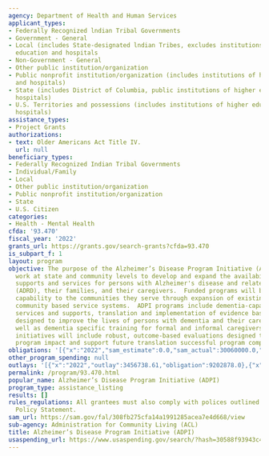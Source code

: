 ```yaml
---
agency: Department of Health and Human Services
applicant_types:
- Federally Recognized lndian Tribal Governments
- Government - General
- Local (includes State-designated lndian Tribes, excludes institutions of higher
  education and hospitals
- Non-Government - General
- Other public institution/organization
- Public nonprofit institution/organization (includes institutions of higher education
  and hospitals)
- State (includes District of Columbia, public institutions of higher education and
  hospitals)
- U.S. Territories and possessions (includes institutions of higher education and
  hospitals)
assistance_types:
- Project Grants
authorizations:
- text: Older Americans Act Title IV.
  url: null
beneficiary_types:
- Federally Recognized Indian Tribal Governments
- Individual/Family
- Local
- Other public institution/organization
- Public nonprofit institution/organization
- State
- U.S. Citizen
categories:
- Health - Mental Health
cfda: '93.470'
fiscal_year: '2022'
grants_url: https://grants.gov/search-grants?cfda=93.470
is_subpart_f: 1
layout: program
objective: The purpose of the Alzheimer’s Disease Program Initiative (ADPI) is to
  work at state and community levels to develop and expand the availability of dementia-capable
  supports and services for persons with Alzheimer's disease and related dementias
  (ADRD), their families, and their caregivers.  Funded programs will bring dementia
  capability to the communities they serve through expansion of existing home and
  community based service systems.  ADPI programs include dementia-capable direct
  services and supports, translation and implementation of evidence based interventions
  designed to improve the lives of persons with dementia and their caregivers, as
  well as dementia specific training for formal and informal caregivers.  All funded
  initiatives will include robust, outcome-based evaluations designed to demonstrate
  program impact and support future translation successful program components.
obligations: '[{"x":"2022","sam_estimate":0.0,"sam_actual":30060000.0,"usa_spending_actual":11654418.0},{"x":"2023","sam_estimate":18288754.0,"sam_actual":0.0,"usa_spending_actual":18288754.51},{"x":"2024","sam_estimate":0.0,"sam_actual":0.0,"usa_spending_actual":21672480.73}]'
other_program_spending: null
outlays: '[{"x":"2022","outlay":3456738.61,"obligation":9202878.0},{"x":"2023","outlay":3593192.24,"obligation":20822250.0},{"x":"2024","outlay":151759.91,"obligation":22274758.0}]'
permalink: /program/93.470.html
popular_name: Alzheimer’s Disease Program Initiative (ADPI)
program_type: assistance_listing
results: []
rules_regulations: All grantees must also comply with polices outlined in HHS Grants
  Policy Statement.
sam_url: https://sam.gov/fal/308fb275cfa14a1991285acea7e4d668/view
sub-agency: Administration for Community Living (ACL)
title: Alzheimer’s Disease Program Initiative (ADPI)
usaspending_url: https://www.usaspending.gov/search/?hash=30588f93943c485fe473d71f10a910c0
---
```

